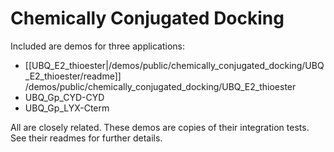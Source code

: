 Chemically Conjugated Docking
=============================

Included are demos for three applications:

* [[UBQ_E2_thioester|/demos/public/chemically_conjugated_docking/UBQ_E2_thioester/readme]]
                     /demos/public/chemically_conjugated_docking/UBQ_E2_thioester
* UBQ_Gp_CYD-CYD
* UBQ_Gp_LYX-Cterm

All are closely related.
These demos are copies of their integration tests.
See their readmes for further details.
